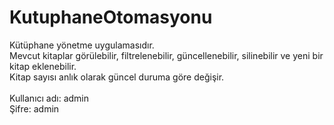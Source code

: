 # KutuphaneOtomasyonu

Kütüphane yönetme uygulamasıdır. <br>
Mevcut kitaplar görülebilir, filtrelenebilir, güncellenebilir, silinebilir ve yeni bir kitap eklenebilir. <br> 
Kitap sayısı anlık olarak güncel duruma göre değişir. <br><br>
Kullanıcı adı: admin <br>
Şifre: admin